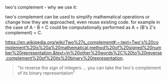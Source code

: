 two's complement - why we use it:

two's complement can be used to simplify mathematical operations or change how they are approached, even reuse existing code. for example in the case of A - B = C could be computationally performed as A + (B's 2's complement) = C. 

https://en.wikipedia.org/wiki/Two%27s_complement#:~:text=Two's%20complement%20is%20a%20mathematical,method%20of%20signed%20number%20representation.&text=In%20other%20words%2C%20to%20reverse,complement%20of%20its%20binary%20representation.
> "to reverse the sign of integers ... you can take the two's complement of its binary representation" 
